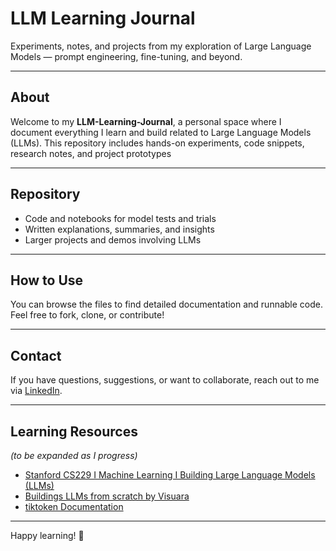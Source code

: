 # LLM Learning Journal

Experiments, notes, and projects from my exploration of Large Language Models — prompt engineering, fine-tuning, and beyond.

---

## About

Welcome to my **LLM-Learning-Journal**, a personal space where I document everything I learn and build related to Large Language Models (LLMs). This repository includes hands-on experiments, code snippets, research notes, and project prototypes

---

## Repository

- Code and notebooks for model tests and trials  
- Written explanations, summaries, and insights  
- Larger projects and demos involving LLMs  

---

## How to Use

You can browse the files to find detailed documentation and runnable code. Feel free to fork, clone, or contribute!

---

## Contact

If you have questions, suggestions, or want to collaborate, reach out to me via [LinkedIn](https://www.linkedin.com/in/syedirfanx/).

---

## Learning Resources
_(to be expanded as I progress)_

- [Stanford CS229 I Machine Learning I Building Large Language Models (LLMs)](https://youtu.be/9vM4p9NN0Ts)
- [Buildings LLMs from scratch by Visuara](https://www.youtube.com/playlist?list=PLPTV0NXA_ZSgsLAr8YCgCwhPIJNNtexWu)
- [tiktoken Documentation](https://github.com/openai/tiktoken)

---

Happy learning! 🚀

